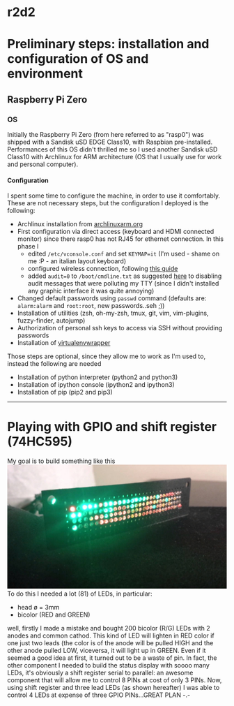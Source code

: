# r2d2

# Preliminary steps: installation and configuration of OS and environment

## Raspberry Pi Zero
### OS
Initially the Raspberry Pi Zero (from here referred to as "rasp0") was shipped with a Sandisk uSD EDGE Class10, with Raspbian pre-installed. Performances of this OS didn't thrilled me so I used another Sandisk uSD Class10 with Archlinux for ARM architecture (OS that I usually use for work and personal computer).
#### Configuration
I spent some time to configure the machine, in order to use it comfortably. These are not necessary steps, but the configuration I deployed is the following:
- Archlinux installation from [archlinuxarm.org](https://archlinuxarm.org/platforms/armv6/raspberry-pi)
- First configuration via direct access (keyboard and HDMI connected monitor) since there rasp0 has not RJ45 for ethernet connection. In this phase I
	- edited `/etc/vconsole.conf` and set `KEYMAP=it` (I'm used - shame on me :P - an italian layout keyboard)
	- configured wireless connection, following [this guide](https://raspberrypi.stackexchange.com/a/7992)
	- added `audit=0` to `/boot/cmdline.txt` as suggested [here](https://archlinuxarm.org/forum/viewtopic.php?f=60&t=13175#p59729) to disabling audit messages that were polluting my TTY (since I didn't installed any graphic interface it was quite annoying)
- Changed default passwords using `passwd` command (defaults are: `alarm:alarm` and `root:root`, new passwords..seh ;))
- Installation of utilities (zsh, oh-my-zsh, tmux, git, vim, vim-plugins, fuzzy-finder, autojump)
- Authorization of personal ssh keys to access via SSH without providing passwords
- Installation of [virtualenvwrapper](https://virtualenvwrapper.readthedocs.io/en/latest/)

Those steps are optional, since they allow me to work as I'm used to, instead the following are needed
- Installation of python interpreter (python2 and python3)
- Installation of ipython console (ipython2 and ipython3)
- Installation of pip (pip2 and pip3)

***

# Playing with GPIO and shift register (74HC595)
My goal is to build something like this  
![back-status_display](images/status_leds.jpg)  
To do this I needed a lot (81) of LEDs, in particular:
- head ø = 3mm
- bicolor (RED and GREEN)

well, firstly I made a mistake and bought 200 bicolor (R/G) LEDs with 2 anodes and common cathod. This kind of LED will lighten in RED color if one just two leads (the color is of the anode will be pulled HIGH and the other anode pulled LOW, viceversa, it will light up in GREEN. Even if it seemed a good idea at first, it turned out to be a waste of pin. In fact, the other component I needed to build the status display with soooo many LEDs, it's obviously a shift register serial to parallel: an awesome component that will allow me to control 8 PINs at cost of only 3 PINs. Now, using shift register and three lead LEDs (as shown hereafter) I was able to control 4 LEDs at expense of three GPIO PINs...GREAT PLAN -.-  
